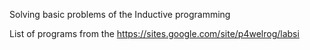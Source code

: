 Solving basic problems of the Inductive programming

List of programs from the https://sites.google.com/site/p4welrog/labsi

